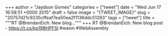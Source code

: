 
+++
author = "Jaydson Gomes"
categories = ["tweet"]
date = "Wed Jun 17 16:58:51 +0000 2015"
draft = false
image = "{TWEET_IMAGE}"
slug = "20757d21c9235cffeaf7ea50ea2f1136ddc51283"
tags = ["tweet"]
title = """RT @BrendanEich: New blog..."""
+++
RT @BrendanEich: New blog post - https://t.co/kp19BHPFSI #wasm #WebAssembly
